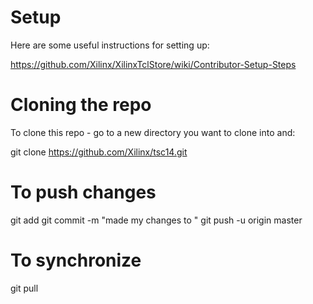# Setup
Here are some useful instructions for setting up:

https://github.com/Xilinx/XilinxTclStore/wiki/Contributor-Setup-Steps

# Cloning the repo
To clone this repo - go to a new directory you want to clone into and:

git clone https://github.com/Xilinx/tsc14.git

# To push changes

git add <file>
git commit -m "made my changes to <file>"
git push -u origin master

# To synchronize

git pull
